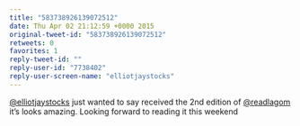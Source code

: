 ```yaml
---
title: "583738926139072512"
date: Thu Apr 02 21:12:59 +0000 2015
original-tweet-id: "583738926139072512"
retweets: 0
favorites: 1
reply-tweet-id: ""
reply-user-id: "7738402"
reply-user-screen-name: "elliotjaystocks"
---
```

<a href="https://twitter.com/elliotjaystocks">@elliotjaystocks</a> just wanted to say received the 2nd edition of <a href="https://twitter.com/readlagom">@readlagom</a> it’s looks amazing. Looking forward to reading it this weekend
